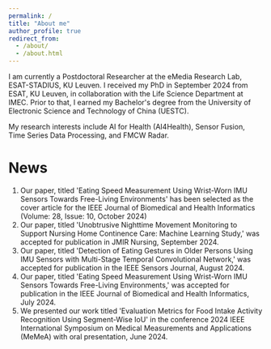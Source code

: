 ```yaml
---
permalink: /
title: "About me"
author_profile: true
redirect_from: 
  - /about/
  - /about.html
---
```


I am currently a Postdoctoral Researcher at the eMedia Research Lab, ESAT-STADIUS, KU Leuven. I received my PhD in September 2024 from ESAT, KU Leuven, in collaboration with the Life Science Department at IMEC. Prior to that, I earned my Bachelor's degree from the University of Electronic Science and Technology of China (UESTC).

My research interests include AI for Health (AI4Health), Sensor Fusion, Time Series Data Processing, and FMCW Radar. 


News
======
1. Our paper, titled 'Eating Speed Measurement Using Wrist-Worn IMU Sensors Towards Free-Living Environments' has been selected as the cover article for the IEEE Journal of Biomedical and Health Informatics (Volume: 28, Issue: 10, October 2024)
2. Our paper, titled 'Unobtrusive Nighttime Movement Monitoring to Support Nursing Home Continence Care: Machine Learning Study,' was accepted for publication in JMIR Nursing, September 2024.
3. Our paper, titled 'Detection of Eating Gestures in Older Persons Using IMU Sensors with Multi-Stage Temporal Convolutional Network,' was accepted for publication in the IEEE Sensors Journal, August 2024.
4. Our paper, titled 'Eating Speed Measurement Using Wrist-Worn IMU Sensors Towards Free-Living Environments,' was accepted for publication in the IEEE Journal of Biomedical and Health Informatics, July 2024.
5. We presented our work titled 'Evaluation Metrics for Food Intake Activity Recognition Using Segment-Wise IoU' in the conference 2024 IEEE International Symposium on Medical Measurements and Applications (MeMeA) with oral presentation, June 2024.
   

